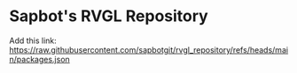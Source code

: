 # Sapbot's RVGL Repository
Add this link:
https://raw.githubusercontent.com/sapbotgit/rvgl_repository/refs/heads/main/packages.json
